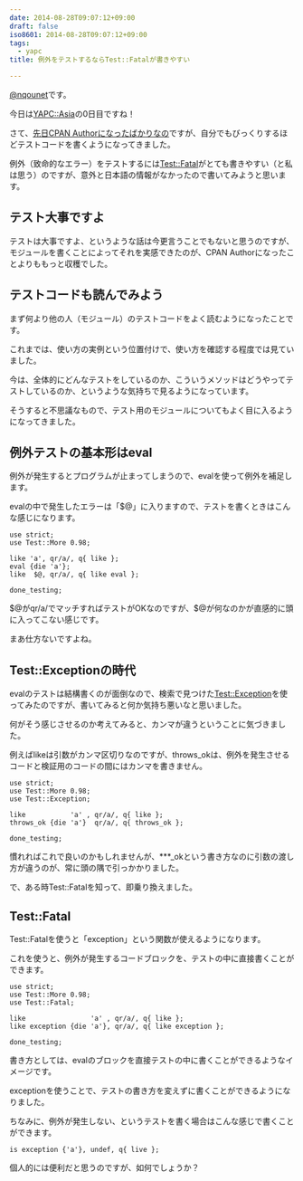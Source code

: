 ```yaml
---
date: 2014-08-28T09:07:12+09:00
draft: false
iso8601: 2014-08-28T09:07:12+09:00
tags:
  - yapc
title: 例外をテストするならTest::Fatalが書きやすい

---
```


<p><a href="https://twitter.com/nqounet">@nqounet</a>です。</p>

<p>今日は<a href="http://yapcasia.org/2014/">YAPC::Asia</a>の0日目ですね！</p>

<p>さて、<a href="/2014/08/14/122638" title="CPAN Authorになりました">先日CPAN Authorになったばかりなの</a>ですが、自分でもびっくりするほどテストコードを書くようになってきました。</p>

<p>例外（致命的なエラー）をテストするには<a href="https://metacpan.org/pod/Test::Fatal">Test::Fatal</a>がとても書きやすい（と私は思う）のですが、意外と日本語の情報がなかったので書いてみようと思います。</p>



<h2>テスト大事ですよ</h2>

<p>テストは大事ですよ、というような話は今更言うことでもないと思うのですが、モジュールを書くことによってそれを実感できたのが、CPAN Authorになったことよりももっと収穫でした。</p>

<h2>テストコードも読んでみよう</h2>

<p>まず何より他の人（モジュール）のテストコードをよく読むようになったことです。</p>

<p>これまでは、使い方の実例という位置付けで、使い方を確認する程度では見ていました。</p>

<p>今は、全体的にどんなテストをしているのか、こういうメソッドはどうやってテストしているのか、というような気持ちで見るようになっています。</p>

<p>そうすると不思議なもので、テスト用のモジュールについてもよく目に入るようになってきました。</p>

<h2>例外テストの基本形はeval</h2>

<p>例外が発生するとプログラムが止まってしまうので、evalを使って例外を補足します。</p>

<p>evalの中で発生したエラーは「$@」に入りますので、テストを書くときはこんな感じになります。</p>

```
use strict;
use Test::More 0.98;

like 'a', qr/a/, q{ like };
eval {die 'a'};
like  $@, qr/a/, q{ like eval };

done_testing;
```

<p>$@がqr/a/でマッチすればテストがOKなのですが、$@が何なのかが直感的に頭に入ってこない感じです。</p>

<p>まあ仕方ないですよね。</p>

<h2>Test::Exceptionの時代</h2>

<p>evalのテストは結構書くのが面倒なので、検索で見つけた<a href="https://metacpan.org/pod/Test::Exception">Test::Exception</a>を使ってみたのですが、書いてみると何か気持ち悪いなと思いました。</p>

<p>何がそう感じさせるのか考えてみると、カンマが違うということに気づきました。</p>

<p>例えばlikeは引数がカンマ区切りなのですが、throws_okは、例外を発生させるコードと検証用のコードの間にはカンマを書きません。</p>

```
use strict;
use Test::More 0.98;
use Test::Exception;

like           'a' , qr/a/, q{ like };
throws_ok {die 'a'}  qr/a/, q{ throws_ok };

done_testing;
```

<p>慣れればこれで良いのかもしれませんが、***_okという書き方なのに引数の渡し方が違うのが、常に頭の隅で引っかかりました。</p>

<p>で、ある時Test::Fatalを知って、即乗り換えました。</p>

<h2>Test::Fatal</h2>

<p>Test::Fatalを使うと「exception」という関数が使えるようになります。</p>

<p>これを使うと、例外が発生するコードブロックを、テストの中に直接書くことができます。</p>

```
use strict;
use Test::More 0.98;
use Test::Fatal;

like                'a' , qr/a/, q{ like };
like exception {die 'a'}, qr/a/, q{ like exception };

done_testing;
```

<p>書き方としては、evalのブロックを直接テストの中に書くことができるようなイメージです。</p>

<p>exceptionを使うことで、テストの書き方を変えずに書くことができるようになりました。</p>

<p>ちなみに、例外が発生しない、というテストを書く場合はこんな感じで書くことができます。</p>

```
is exception {'a'}, undef, q{ live };
```

<p>個人的には便利だと思うのですが、如何でしょうか？</p>
    	